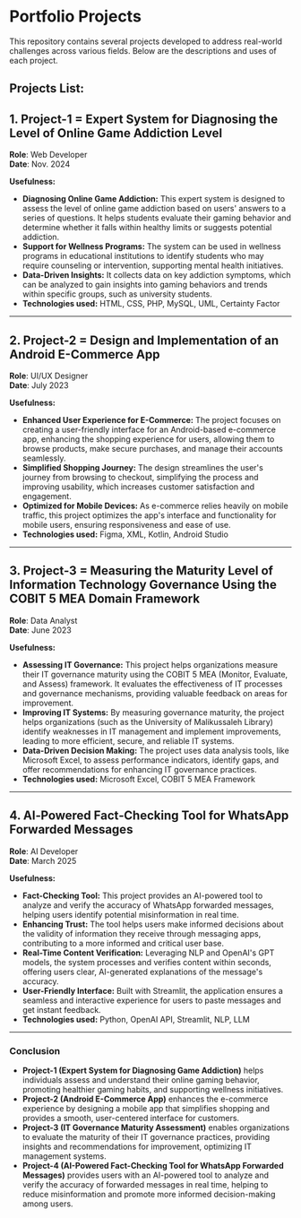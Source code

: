 # Portfolio Projects

This repository contains several projects developed to address real-world challenges across various fields. Below are the descriptions and uses of each project.

## Projects List:

## 1. **Project-1 = Expert System for Diagnosing the Level of Online Game Addiction Level**  
**Role**: Web Developer  
**Date**: Nov. 2024  

**Usefulness:**
- **Diagnosing Online Game Addiction:** This expert system is designed to assess the level of online game addiction based on users' answers to a series of questions. It helps students evaluate their gaming behavior and determine whether it falls within healthy limits or suggests potential addiction.
- **Support for Wellness Programs:** The system can be used in wellness programs in educational institutions to identify students who may require counseling or intervention, supporting mental health initiatives.
- **Data-Driven Insights:** It collects data on key addiction symptoms, which can be analyzed to gain insights into gaming behaviors and trends within specific groups, such as university students.
- **Technologies used:** HTML, CSS, PHP, MySQL, UML, Certainty Factor  

---

## 2. **Project-2 = Design and Implementation of an Android E-Commerce App**  
**Role**: UI/UX Designer  
**Date**: July 2023  

**Usefulness:**
- **Enhanced User Experience for E-Commerce:** The project focuses on creating a user-friendly interface for an Android-based e-commerce app, enhancing the shopping experience for users, allowing them to browse products, make secure purchases, and manage their accounts seamlessly.
- **Simplified Shopping Journey:** The design streamlines the user's journey from browsing to checkout, simplifying the process and improving usability, which increases customer satisfaction and engagement.
- **Optimized for Mobile Devices:** As e-commerce relies heavily on mobile traffic, this project optimizes the app's interface and functionality for mobile users, ensuring responsiveness and ease of use.
- **Technologies used:** Figma, XML, Kotlin, Android Studio  

---

## 3. **Project-3 = Measuring the Maturity Level of Information Technology Governance Using the COBIT 5 MEA Domain Framework**  
**Role**: Data Analyst  
**Date**: June 2023  

**Usefulness:**
- **Assessing IT Governance:** This project helps organizations measure their IT governance maturity using the COBIT 5 MEA (Monitor, Evaluate, and Assess) framework. It evaluates the effectiveness of IT processes and governance mechanisms, providing valuable feedback on areas for improvement.
- **Improving IT Systems:** By measuring governance maturity, the project helps organizations (such as the University of Malikussaleh Library) identify weaknesses in IT management and implement improvements, leading to more efficient, secure, and reliable IT systems.
- **Data-Driven Decision Making:** The project uses data analysis tools, like Microsoft Excel, to assess performance indicators, identify gaps, and offer recommendations for enhancing IT governance practices.
- **Technologies used:** Microsoft Excel, COBIT 5 MEA Framework  

---

## 4. **AI‑Powered Fact‑Checking Tool for WhatsApp Forwarded Messages**  
**Role**: AI Developer  
**Date**: March 2025  

**Usefulness:**
- **Fact-Checking Tool:** This project provides an AI-powered tool to analyze and verify the accuracy of WhatsApp forwarded messages, helping users identify potential misinformation in real time.
- **Enhancing Trust:** The tool helps users make informed decisions about the validity of information they receive through messaging apps, contributing to a more informed and critical user base.
- **Real-Time Content Verification:** Leveraging NLP and OpenAI's GPT models, the system processes and verifies content within seconds, offering users clear, AI-generated explanations of the message's accuracy.
- **User-Friendly Interface:** Built with Streamlit, the application ensures a seamless and interactive experience for users to paste messages and get instant feedback.
- **Technologies used:** Python, OpenAI API, Streamlit, NLP, LLM

---
 

### **Conclusion**

- **Project-1 (Expert System for Diagnosing Game Addiction)** helps individuals assess and understand their online gaming behavior, promoting healthier gaming habits, and supporting wellness initiatives.
- **Project-2 (Android E-Commerce App)** enhances the e-commerce experience by designing a mobile app that simplifies shopping and provides a smooth, user-centered interface for customers.
- **Project-3 (IT Governance Maturity Assessment)** enables organizations to evaluate the maturity of their IT governance practices, providing insights and recommendations for improvement, optimizing IT management systems.
- **Project-4 (AI-Powered Fact-Checking Tool for WhatsApp Forwarded Messages)** provides users with an AI-powered tool to analyze and verify the accuracy of forwarded messages in real time, helping to reduce misinformation and promote more informed decision-making among users.
